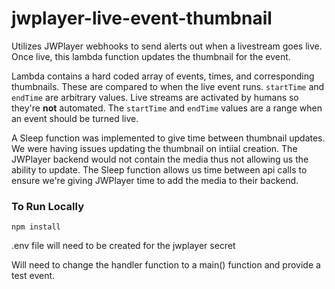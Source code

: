 # jwplayer-live-event-thumbnail

Utilizes JWPlayer webhooks to send alerts out when a livestream goes live. Once live, this lambda function updates the thumbnail for the event.

Lambda contains a hard coded array of events, times, and corresponding thumbnails. These are compared to when the live event runs. `startTime` and `endTime` are arbitrary values. Live streams are activated by humans so they're **not** automated. The `startTime` and `endTime` values are a range when an event should be turned live.

A Sleep function was implemented to give time between thumbnail updates. We were having issues updating the thumbnail on intiial creation. The JWPlayer backend would not contain the media thus not allowing us the ability to update. The Sleep function allows us time between api calls to ensure we're giving JWPlayer time to add the media to their backend.

### To Run Locally

`npm install`

.env file will need to be created for the jwplayer secret

Will need to change the handler function to a main() function and provide a test event.
